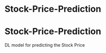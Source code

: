 # Stock-Price-Prediction
<h1>Stock-Price-Prediction</h1>
<p>DL model for predicting the Stock Price</p>
